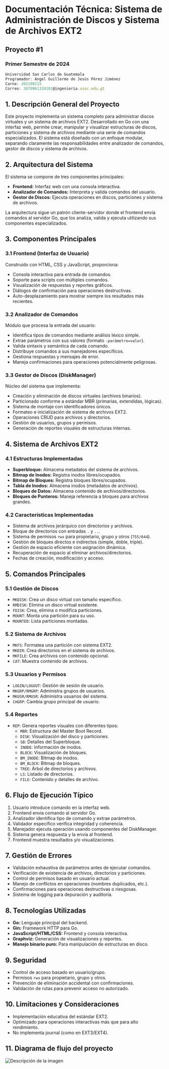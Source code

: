 # Documentación Técnica: Sistema de Administración de Discos y Sistema de Archivos EXT2

## Proyecto #1

### Primer Semestre de 2024

```js
Universidad San Carlos de Guatemala
Programador: Angel Guillermo de Jesús Pérez Jiménez 
Carne: 202100215
Correo: 3870961320101@ingenieria.usac.edu.gt
```

## 1. Descripción General del Proyecto

Este proyecto implementa un sistema completo para administrar discos virtuales y un sistema de archivos EXT2. Desarrollado en Go con una interfaz web, permite crear, manipular y visualizar estructuras de discos, particiones y sistema de archivos mediante una serie de comandos especializados. El sistema está diseñado con un enfoque modular, separando claramente las responsabilidades entre analizador de comandos, gestor de discos y sistema de archivos.

## 2. Arquitectura del Sistema

El sistema se compone de tres componentes principales:

- **Frontend:** Interfaz web con una consola interactiva.
- **Analizador de Comandos:** Interpreta y valida comandos del usuario.
- **Gestor de Discos:** Ejecuta operaciones en discos, particiones y sistema de archivos.

La arquitectura sigue un patrón cliente-servidor donde el frontend envía comandos al servidor Go, que los analiza, valida y ejecuta utilizando sus componentes especializados.

## 3. Componentes Principales

### 3.1 Frontend (Interfaz de Usuario)

Construido con HTML, CSS y JavaScript, proporciona:

- Consola interactiva para entrada de comandos.
- Soporte para scripts con múltiples comandos.
- Visualización de respuestas y reportes gráficos.
- Diálogos de confirmación para operaciones destructivas.
- Auto-desplazamiento para mostrar siempre los resultados más recientes.

### 3.2 Analizador de Comandos

Módulo que procesa la entrada del usuario:

- Identifica tipos de comandos mediante análisis léxico simple.
- Extrae parámetros con sus valores (formato `-parámetro=valor`).
- Valida sintaxis y semántica de cada comando.
- Distribuye comandos a sus manejadores específicos.
- Gestiona respuestas y mensajes de error.
- Maneja confirmaciones para operaciones potencialmente peligrosas.

### 3.3 Gestor de Discos (DiskManager)

Núcleo del sistema que implementa:

- Creación y eliminación de discos virtuales (archivos binarios).
- Particionado conforme a estándar MBR (primarias, extendidas, lógicas).
- Sistema de montaje con identificadores únicos.
- Formateo e inicialización de sistema de archivos EXT2.
- Operaciones CRUD para archivos y directorios.
- Gestión de usuarios, grupos y permisos.
- Generación de reportes visuales de estructuras internas.

## 4. Sistema de Archivos EXT2

### 4.1 Estructuras Implementadas

- **Superbloque:** Almacena metadatos del sistema de archivos.
- **Bitmap de Inodos:** Registra inodos libres/ocupados.
- **Bitmap de Bloques:** Registra bloques libres/ocupados.
- **Tabla de Inodos:** Almacena inodos (metadatos de archivos).
- **Bloques de Datos:** Almacena contenido de archivos/directorios.
- **Bloques de Punteros:** Maneja referencia a bloques para archivos grandes.

### 4.2 Características Implementadas

- Sistema de archivos jerárquico con directorios y archivos.
- Bloque de directorios con entradas `.` y `..`.
- Sistema de permisos `rwx` para propietario, grupo y otros (`755/644`).
- Gestión de bloques directos e indirectos (simple, doble, triple).
- Gestión de espacio eficiente con asignación dinámica.
- Recuperación de espacio al eliminar archivos/directorios.
- Fechas de creación, modificación y acceso.

## 5. Comandos Principales

### 5.1 Gestión de Discos

- `MKDISK`: Crea un disco virtual con tamaño específico.
- `RMDISK`: Elimina un disco virtual existente.
- `FDISK`: Crea, elimina o modifica particiones.
- `MOUNT`: Monta una partición para su uso.
- `MOUNTED`: Lista particiones montadas.

### 5.2 Sistema de Archivos

- `MKFS`: Formatea una partición con sistema EXT2.
- `MKDIR`: Crea directorios en el sistema de archivos.
- `MKFILE`: Crea archivos con contenido opcional.
- `CAT`: Muestra contenido de archivos.

### 5.3 Usuarios y Permisos

- `LOGIN/LOGOUT`: Gestión de sesión de usuario.
- `MKGRP/RMGRP`: Administra grupos de usuarios.
- `MKUSR/RMUSR`: Administra usuarios del sistema.
- `CHGRP`: Cambia grupo principal de usuario.

### 5.4 Reportes

- `REP`: Genera reportes visuales con diferentes tipos:
  - `MBR`: Estructura del Master Boot Record.
  - `DISK`: Visualización del disco y particiones.
  - `SB`: Detalles del Superbloque.
  - `INODE`: Información de inodos.
  - `BLOCK`: Visualización de bloques.
  - `BM_INODE`: Bitmap de inodos.
  - `BM_BLOCK`: Bitmap de bloques.
  - `TREE`: Árbol de directorios y archivos.
  - `LS`: Listado de directorios.
  - `FILE`: Contenido y detalles de archivo.

## 6. Flujo de Ejecución Típico

1. Usuario introduce comando en la interfaz web.
2. Frontend envía comando al servidor Go.
3. Analizador identifica tipo de comando y extrae parámetros.
4. Validador específico verifica integridad y coherencia.
5. Manejador ejecuta operación usando componentes del DiskManager.
6. Sistema genera respuesta y la envía al frontend.
7. Frontend muestra resultados y/o visualizaciones.

## 7. Gestión de Errores

- Validación exhaustiva de parámetros antes de ejecutar comandos.
- Verificación de existencia de archivos, directorios y particiones.
- Control de permisos basado en usuario actual.
- Manejo de conflictos en operaciones (nombres duplicados, etc.).
- Confirmaciones para operaciones destructivas o riesgosas.
- Sistema de logging para depuración y auditoría.

## 8. Tecnologías Utilizadas

- **Go:** Lenguaje principal del backend.
- **Gin:** Framework HTTP para Go.
- **JavaScript/HTML/CSS:** Frontend y consola interactiva.
- **Graphviz:** Generación de visualizaciones y reportes.
- **Manejo binario puro:** Para manipulación de estructuras en disco.

## 9. Seguridad

- Control de acceso basado en usuario/grupo.
- Permisos `rwx` para propietario, grupo y otros.
- Prevención de eliminación accidental con confirmaciones.
- Validación de rutas para prevenir acceso no autorizado.

## 10. Limitaciones y Consideraciones

- Implementación educativa del estándar EXT2.
- Optimizado para operaciones interactivas más que para alto rendimiento.
- No implementa journal (como en EXT3/EXT4).

## 11. Diagrama de flujo del proyecto

![Descripción de la imagen](SVG/Flujo.svg)
